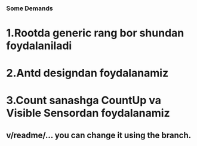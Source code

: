 ### Some Demands

# 1.Rootda generic rang bor shundan foydalaniladi

# 2.Antd designdan foydalanamiz

# 3.Count sanashga CountUp va Visible Sensordan foydalanamiz

## v/readme/... you can change it using the branch.
